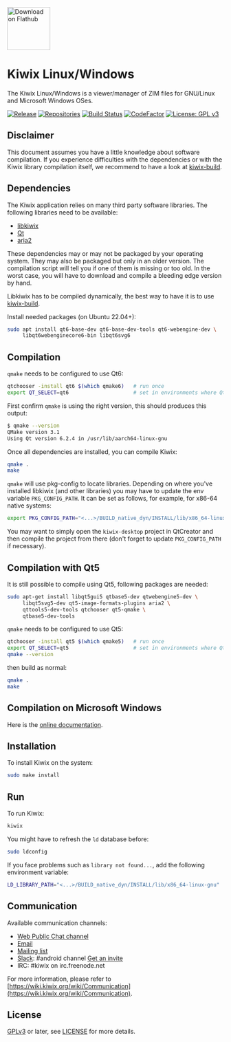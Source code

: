<a href="https://flathub.org/apps/details/org.kiwix.desktop">
<img width="100" alt="Download on Flathub" src="https://flathub.org/assets/badges/flathub-badge-en.png" />
</a>

Kiwix Linux/Windows
=====================

The Kiwix Linux/Windows is a viewer/manager of ZIM files for GNU/Linux
and Microsoft Windows OSes.

[![Release](https://img.shields.io/github/v/tag/kiwix/kiwix-desktop?label=release&sort=semver)](https://download.kiwix.org/release/kiwix-desktop/)
[![Repositories](https://img.shields.io/repology/repositories/kiwix-desktop?label=repositories)](https://github.com/kiwix/kiwix-desktop/wiki/Repology)
[![Build Status](https://github.com/kiwix/kiwix-desktop/actions/workflows/ci.yml/badge.svg?branch=main)](https://github.com/kiwix/kiwix-desktop/actions?query=branch%3Amain)
[![CodeFactor](https://www.codefactor.io/repository/github/kiwix/kiwix-desktop/badge)](https://www.codefactor.io/repository/github/kiwix/kiwix-desktop)
[![License: GPL v3](https://img.shields.io/badge/License-GPLv3-blue.svg)](https://www.gnu.org/licenses/gpl-3.0)

Disclaimer
----------

This document assumes you have a little knowledge about software
compilation. If you experience difficulties with the dependencies or
with the Kiwix library compilation itself, we recommend to have a look
at [kiwix-build](https://github.com/kiwix/kiwix-build).

Dependencies
------------

The Kiwix application relies on many third party software libraries.
The following libraries need to be available:

* [libkiwix](https://github.com/kiwix/libkiwix/)
* [Qt](https://www.qt.io/)
* [aria2](https://aria2.github.io/)

These dependencies may or may not be packaged by your operating
system. They may also be packaged but only in an older version. The
compilation script will tell you if one of them is missing or too old.
In the worst case, you will have to download and compile a bleeding edge
version by hand.

Libkiwix has to be compiled dynamically, the best way to have it is
to use [kiwix-build](https://github.com/kiwix/kiwix-build).

Install needed packages (on Ubuntu 22.04+):

```bash
sudo apt install qt6-base-dev qt6-base-dev-tools qt6-webengine-dev \
     libqt6webenginecore6-bin libqt6svg6
```

Compilation
-----------

`qmake` needs to be configured to use Qt6:

```bash
qtchooser -install qt6 $(which qmake6)   # run once
export QT_SELECT=qt6                     # set in environments where Qt6 builds are desired
```

First confirm `qmake` is using the right version, this should produces this output:

```bash
$ qmake --version
QMake version 3.1
Using Qt version 6.2.4 in /usr/lib/aarch64-linux-gnu
```

Once all dependencies are installed, you can compile Kiwix:

```bash
qmake .
make
```

`qmake` will use pkg-config to locate libraries. Depending on where
you've installed libkiwix (and other libraries) you may have to
update the env variable `PKG_CONFIG_PATH`. It can be set as follows,
for example, for x86-64 native systems:

```bash
export PKG_CONFIG_PATH="<...>/BUILD_native_dyn/INSTALL/lib/x86_64-linux-gnu/pkgconfig"
```

You may want to simply open the `kiwix-desktop` project in QtCreator and
then compile the project from there (don't forget to update
`PKG_CONFIG_PATH` if necessary).

Compilation with Qt5
--------------------

It is still possible to compile using Qt5, following packages are needed:

```bash
sudo apt-get install libqt5gui5 qtbase5-dev qtwebengine5-dev \
     libqt5svg5-dev qt5-image-formats-plugins aria2 \
     qttools5-dev-tools qtchooser qt5-qmake \
     qtbase5-dev-tools
```

`qmake` needs to be configured to use Qt5:

```bash
qtchooser -install qt5 $(which qmake5)   # run once
export QT_SELECT=qt5                     # set in environments where Qt5 builds are desired
qmake --version
```

then build as normal:

```bash
qmake .
make
```

Compilation on Microsoft Windows
--------------------------------

Here is the [online
documentation](https://github.com/kiwix/kiwix-build/wiki/Compile-on-Microsoft-Windows).

Installation
------------

To install Kiwix on the system:
```bash
sudo make install
```

Run
---

To run Kiwix:
```bash
kiwix
```

You might have to refresh the `ld` database before:
```bash
sudo ldconfig
```

If you face problems such as `library not found...`, add the following
environment variable:

```bash
LD_LIBRARY_PATH="<...>/BUILD_native_dyn/INSTALL/lib/x86_64-linux-gnu"
```

## Communication

Available communication channels:
* [Web Public Chat channel](https://chat.kiwix.org)
* [Email](mailto:contact+android@kiwix.org)
* [Mailing list](mailto:kiwix-developer@lists.sourceforge.net)
* [Slack](https://kiwixoffline.slack.com): #android channel [Get an invite](https://join.slack.com/t/kiwixoffline/shared_invite/zt-19s7tsi68-xlgHdmDr5c6MJ7uFmJuBkg)
* IRC: #kiwix on irc.freenode.net

For more information, please refer to
[https://wiki.kiwix.org/wiki/Communication](https://wiki.kiwix.org/wiki/Communication).

License
-------

[GPLv3](https://www.gnu.org/licenses/gpl-3.0) or later, see
[LICENSE](LICENSE) for more details.

